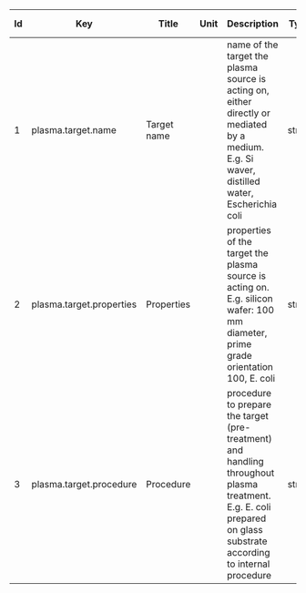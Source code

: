 |Id  | Key  | Title                     | Unit| Description                    | Type | Occ | Allowed values |
|---- | ---- | ------------------------- | ----| ------------------------------ | ---- | ----| -------------- |
| 1 | plasma.target.name | Target name  |  | name of the target the plasma source is acting on, either directly or mediated by a medium. E.g. Si waver, distilled water, Escherichia coli | string |1 | |
| 2 | plasma.target.properties | Properties  |  | properties of the target the plasma source is acting on. E.g. silicon wafer: 100 mm diameter, prime grade orientation 100, E. coli | string |1 | |
| 3 | plasma.target.procedure | Procedure |  | procedure to prepare the target (pre-treatment) and handling throughout plasma treatment. E.g. E. coli prepared on glass substrate according to internal procedure | string |1 | |
